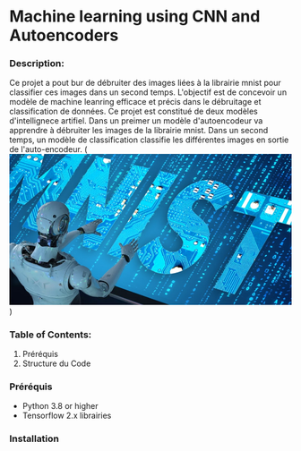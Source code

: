 # Machine learning using CNN and Autoencoders

### Description:
Ce projet a pout bur de débruiter des images liées à la librairie mnist pour classifier ces images dans un second temps. L'objectif est de concevoir un modèle de machine
leanring efficace et précis dans le débruitage et classification de données. Ce projet est constitué de deux modèles d'intellignece artifiel. Dans un preimer un modèle d'autoencodeur va apprendre à débruiter les images de la librairie mnist. 
Dans un second temps, un modèle de classification classifie les différentes images en sortie de l'auto-encodeur.
(![Mnist AI](184b7cb84d7b456c96a0bdfbbeaa5f14_XL.jpg))

### Table of Contents:
1. Préréquis
2. Structure du Code

### Préréquis
* Python 3.8 or higher
* Tensorflow 2.x librairies

### Installation

